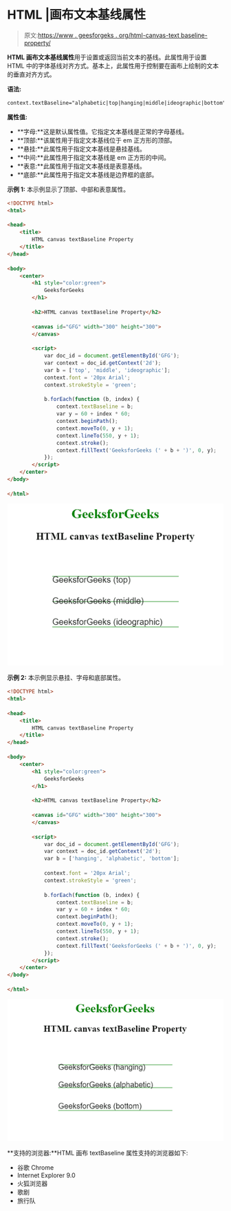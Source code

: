 # HTML |画布文本基线属性

> 原文:[https://www . geesforgeks . org/html-canvas-text baseline-property/](https://www.geeksforgeeks.org/html-canvas-textbaseline-property/)

**HTML 画布文本基线属性**用于设置或返回当前文本的基线。此属性用于设置 HTML 中的字体基线对齐方式。基本上，此属性用于控制要在画布上绘制的文本的垂直对齐方式。

**语法:**

```html
context.textBaseline="alphabetic|top|hanging|middle|ideographic|bottom";
```

**属性值:**

*   **字母:**这是默认属性值。它指定文本基线是正常的字母基线。
*   **顶部:**该属性用于指定文本基线位于 em 正方形的顶部。
*   **悬挂:**此属性用于指定文本基线是悬挂基线。
*   **中间:**此属性用于指定文本基线是 em 正方形的中间。
*   **表意:**此属性用于指定文本基线是表意基线。
*   **底部:**此属性用于指定文本基线是边界框的底部。

**示例 1:** 本示例显示了顶部、中部和表意属性。

```html
<!DOCTYPE html>
<html>

<head> 
    <title> 
        HTML canvas textBaseline Property
    </title> 
</head> 

<body>
    <center> 
        <h1 style="color:green"> 
            GeeksforGeeks 
        </h1> 

        <h2>HTML canvas textBaseline Property</h2> 

        <canvas id="GFG" width="300" height="300">
        </canvas>

        <script>
            var doc_id = document.getElementById('GFG');
            var context = doc_id.getContext('2d');
            var b = ['top', 'middle', 'ideographic'];
            context.font = '20px Arial';
            context.strokeStyle = 'green';

            b.forEach(function (b, index) {
                context.textBaseline = b;
                var y = 60 + index * 60;
                context.beginPath();
                context.moveTo(0, y + 1);
                context.lineTo(550, y + 1);
                context.stroke();
                context.fillText('GeeksforGeeks (' + b + ')', 0, y);
            });
        </script>
    </center>
</body>

</html>             
```

![](img/a53c8953dfd2a61b6462db30c5266158.png)

**示例 2:** 本示例显示悬挂、字母和底部属性。

```html
<!DOCTYPE html>
<html>

<head> 
    <title> 
        HTML canvas textBaseline Property
    </title> 
</head> 

<body>
    <center> 
        <h1 style="color:green"> 
            GeeksforGeeks 
        </h1> 

        <h2>HTML canvas textBaseline Property</h2> 

        <canvas id="GFG" width="300" height="300">
        </canvas>

        <script>
            var doc_id = document.getElementById('GFG');
            var context = doc_id.getContext('2d');
            var b = ['hanging', 'alphabetic', 'bottom'];

            context.font = '20px Arial';
            context.strokeStyle = 'green';

            b.forEach(function (b, index) {
                context.textBaseline = b;
                var y = 60 + index * 60;
                context.beginPath();
                context.moveTo(0, y + 1);
                context.lineTo(550, y + 1);
                context.stroke();
                context.fillText('GeeksforGeeks (' + b + ')', 0, y);
            });
        </script>
    </center>
</body>

</html>          
```

![](img/7701569fab078a50c3b7b8d1a261818d.png)

**支持的浏览器:**HTML 画布 textBaseline 属性支持的浏览器如下:

*   谷歌 Chrome
*   Internet Explorer 9.0
*   火狐浏览器
*   歌剧
*   旅行队